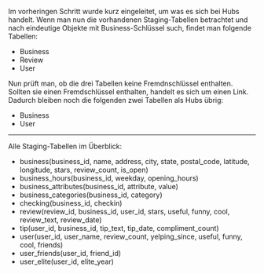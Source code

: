 Im vorheringen Schritt wurde kurz eingeleitet, um was es sich bei Hubs handelt. Wenn man nun die vorhandenen Staging-Tabellen betrachtet und nach eindeutige Objekte mit Business-Schlüssel such, findet man folgende Tabellen:

- Business
- Review
- User

Nun prüft man, ob die drei Tabellen keine Fremdnschlüssel enthalten. Sollten sie einen Fremdschlüssel enthalten, handelt es sich um einen Link. Dadurch bleiben noch die folgenden zwei Tabellen als Hubs übrig:

- Business
- User

---

Alle Staging-Tabellen im Überblick:

- business(business_id, name, address, city, state, postal_code, latitude, longitude, stars, review_count, is_open)
- business_hours(business_id, weekday, opening_hours)
- business_attributes(business_id, attribute, value)
- business_categories(business_id, category)
- checking(business_id, checkin)
- review(review_id, business_id, user_id, stars, useful, funny, cool, review_text, review_date)
- tip(user_id, business_id, tip_text, tip_date, compliment_count)
- user(user_id, user_name, review_count, yelping_since, useful, funny, cool, friends)
- user_friends(user_id, friend_id)
- user_elite(user_id, elite_year)